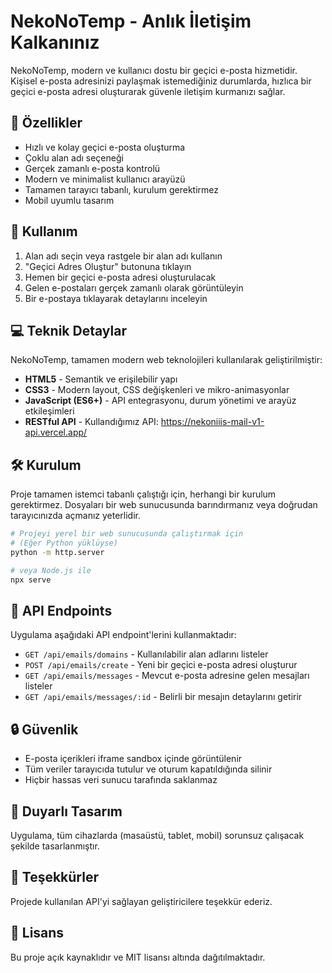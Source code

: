 # NekoNoTemp - Anlık İletişim Kalkanınız

NekoNoTemp, modern ve kullanıcı dostu bir geçici e-posta hizmetidir. Kişisel e-posta adresinizi paylaşmak istemediğiniz durumlarda, hızlıca bir geçici e-posta adresi oluşturarak güvenle iletişim kurmanızı sağlar.

## 🌟 Özellikler

- Hızlı ve kolay geçici e-posta oluşturma
- Çoklu alan adı seçeneği
- Gerçek zamanlı e-posta kontrolü
- Modern ve minimalist kullanıcı arayüzü
- Tamamen tarayıcı tabanlı, kurulum gerektirmez
- Mobil uyumlu tasarım

## 🚀 Kullanım

1. Alan adı seçin veya rastgele bir alan adı kullanın
2. "Geçici Adres Oluştur" butonuna tıklayın
3. Hemen bir geçici e-posta adresi oluşturulacak
4. Gelen e-postaları gerçek zamanlı olarak görüntüleyin
5. Bir e-postaya tıklayarak detaylarını inceleyin

## 💻 Teknik Detaylar

NekoNoTemp, tamamen modern web teknolojileri kullanılarak geliştirilmiştir:

- **HTML5** - Semantik ve erişilebilir yapı
- **CSS3** - Modern layout, CSS değişkenleri ve mikro-animasyonlar
- **JavaScript (ES6+)** - API entegrasyonu, durum yönetimi ve arayüz etkileşimleri
- **RESTful API** - Kullandığımız API: https://nekoniiis-mail-v1-api.vercel.app/

## 🛠️ Kurulum

Proje tamamen istemci tabanlı çalıştığı için, herhangi bir kurulum gerektirmez. Dosyaları bir web sunucusunda barındırmanız veya doğrudan tarayıcınızda açmanız yeterlidir.

```bash
# Projeyi yerel bir web sunucusunda çalıştırmak için
# (Eğer Python yüklüyse)
python -m http.server

# veya Node.js ile
npx serve
```

## 📡 API Endpoints

Uygulama aşağıdaki API endpoint'lerini kullanmaktadır:

- `GET /api/emails/domains` - Kullanılabilir alan adlarını listeler
- `POST /api/emails/create` - Yeni bir geçici e-posta adresi oluşturur
- `GET /api/emails/messages` - Mevcut e-posta adresine gelen mesajları listeler
- `GET /api/emails/messages/:id` - Belirli bir mesajın detaylarını getirir

## 🔒 Güvenlik

- E-posta içerikleri iframe sandbox içinde görüntülenir
- Tüm veriler tarayıcıda tutulur ve oturum kapatıldığında silinir
- Hiçbir hassas veri sunucu tarafında saklanmaz

## 📱 Duyarlı Tasarım

Uygulama, tüm cihazlarda (masaüstü, tablet, mobil) sorunsuz çalışacak şekilde tasarlanmıştır.

## 🙏 Teşekkürler

Projede kullanılan API'yi sağlayan geliştiricilere teşekkür ederiz.

## 📄 Lisans

Bu proje açık kaynaklıdır ve MIT lisansı altında dağıtılmaktadır. 